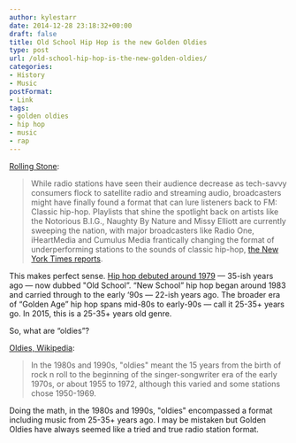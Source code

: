```yaml
---
author: kylestarr
date: 2014-12-28 23:18:32+00:00
draft: false
title: Old School Hip Hop is the new Golden Oldies
type: post
url: /old-school-hip-hop-is-the-new-golden-oldies/
categories:
- History
- Music
postFormat:
- Link
tags:
- golden oldies
- hip hop
- music
- rap
---
```


[Rolling Stone](http://www.rollingstone.com/music/news/classic-hip-hop-format-rescuing-radio-stations-20141228):

> While radio stations have seen their audience decrease as tech-savvy consumers flock to satellite radio and streaming audio, broadcasters might have finally found a format that can lure listeners back to FM: Classic hip-hop. Playlists that shine the spotlight back on artists like the Notorious B.I.G., Naughty By Nature and Missy Elliott are currently sweeping the nation, with major broadcasters like Radio One, iHeartMedia and Cumulus Media frantically changing the format of underperforming stations to the sounds of classic hip-hop, [the New York Times reports](http://artsbeat.blogs.nytimes.com/2014/12/25/ratings-bounce-for-radio-stations-that-turned-to-classic-hip-hop/).

This makes perfect sense. [Hip hop debuted around 1979](http://en.m.wikipedia.org/wiki/Roots_of_hip_hop) — 35-ish years ago — now dubbed "Old School”. “New School” hip hop began around 1983 and carried through to the early ‘90s — 22-ish years ago. The broader era of “Golden Age” hip hop spans mid-80s to early-90s — call it 25-35+ years go. In 2015, this is a 25-35+ years old genre.

So, what are “oldies”?

[Oldies, Wikipedia](http://en.m.wikipedia.org/wiki/Oldies):

> In the 1980s and 1990s, "oldies" meant the 15 years from the birth of rock n roll to the beginning of the singer-songwriter era of the early 1970s, or about 1955 to 1972, although this varied and some stations chose 1950-1969.

Doing the math, in the 1980s and 1990s, "oldies" encompassed a format including music from 25-35+ years ago. I may be mistaken but Golden Oldies have always seemed like a tried and true radio station format.